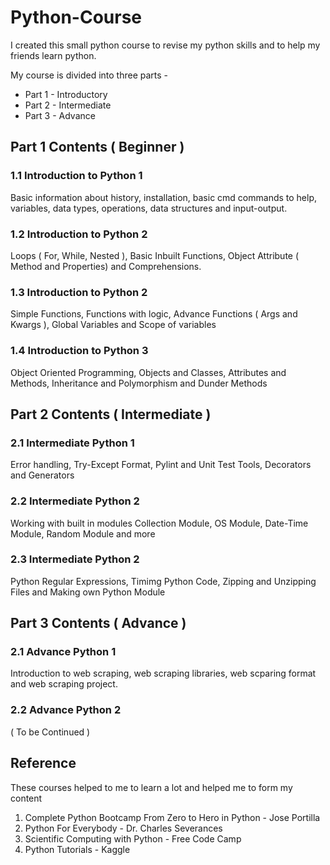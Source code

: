 # Python-Course

I created this small python course to revise my python skills and to help my friends learn python.

My course is divided into three parts -

- Part 1 - Introductory
- Part 2 - Intermediate
- Part 3 - Advance

## Part 1 Contents ( Beginner )

### 1.1 Introduction to Python 1 

Basic information about history, installation, basic cmd commands to help, variables, data types, operations, data structures and input-output.

### 1.2 Introduction to Python 2

Loops ( For, While, Nested ), Basic Inbuilt Functions, Object Attribute ( Method and Properties) and Comprehensions.

### 1.3 Introduction to Python 2

Simple Functions, Functions with logic, Advance Functions ( Args and Kwargs ), Global Variables and Scope of variables

### 1.4 Introduction to Python 3

Object Oriented Programming, Objects and Classes, Attributes and Methods, Inheritance and Polymorphism and Dunder Methods


## Part 2 Contents ( Intermediate )

### 2.1 Intermediate Python 1

Error handling, Try-Except Format, Pylint and Unit Test Tools, Decorators and Generators 

### 2.2 Intermediate Python 2

Working with built in modules Collection Module, OS Module, Date-Time Module, Random Module and more

### 2.3 Intermediate Python 2

Python Regular Expressions, Timimg Python Code, Zipping and Unzipping Files and Making own Python Module 

## Part 3 Contents ( Advance )

### 2.1 Advance Python 1

Introduction to web scraping, web scraping libraries, web scparing format and web scraping project.

### 2.2 Advance Python 2

( To be Continued )


## Reference 

These courses helped to me to learn a lot and helped me to form my content

1. Complete Python Bootcamp From Zero to Hero in Python  - Jose Portilla
2. Python For Everybody - Dr. Charles Severances
3. Scientific Computing with Python - Free Code Camp
4. Python Tutorials - Kaggle
